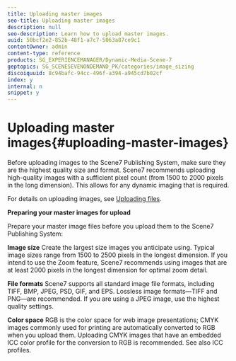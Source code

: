 ```yaml
---
title: Uploading master images
seo-title: Uploading master images
description: null
seo-description: Learn how to upload master images.
uuid: 50bcf2e2-852b-48f1-a7c7-5063a87ce9c1
contentOwner: admin
content-type: reference
products: SG_EXPERIENCEMANAGER/Dynamic-Media-Scene-7
geptopics: SG_SCENESEVENONDEMAND_PK/categories/image_sizing
discoiquuid: 8c94bafc-94cc-496f-a394-a945cd7b02cf
index: y
internal: n
snippet: y
---
```


# Uploading master images{#uploading-master-images}

Before uploading images to the Scene7 Publishing System, make sure they are the highest quality size and format. Scene7 recommends uploading high-quality images with a sufficient pixel count (from 1500 to 2000 pixels in the long dimension). This allows for any dynamic imaging that is required.

For details on uploading images, see [Uploading files](uploading-files.md#uploading_files).

**Preparing your master images for upload**

Prepare your master image files before you upload them to the Scene7 Publishing System:

**Image size** Create the largest size images you anticipate using. Typical image sizes range from 1500 to 2500 pixels in the longest dimension. If you intend to use the Zoom feature, Scene7 recommends using images that are at least 2000 pixels in the longest dimension for optimal zoom detail.

**File formats** Scene7 supports all standard image file formats, including TIFF, BMP, JPEG, PSD, GIF, and EPS. Lossless image formats—TIFF and PNG—are recommended. If you are using a JPEG image, use the highest quality settings.

**Color space** RGB is the color space for web image presentations; CMYK images commonly used for printing are automatically converted to RGB when you upload them. Uploading CMYK images that have an embedded ICC color profile for the conversion to RGB is recommended. See also ICC profiles.
